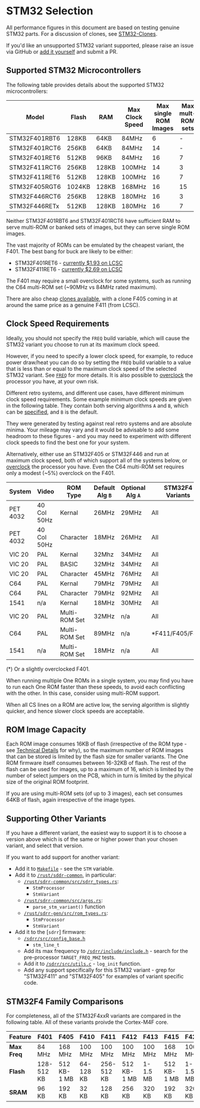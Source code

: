 # STM32 Selection

All performance figures in this document are based on testing genuine STM32 parts.  For a discussion of clones, see [STM32-Clones](/docs/STM32-CLONES.md).

If you'd like an unsupported STM32 variant supported, please raise an issue via GitHub or [add it yourself](docs/STM32-SELECTION.md#supporting-other-variants) and submit a PR.

## Supported STM32 Microcontrollers

The following table provides details about the supported STM32 microcontrollers:

| Model | Flash | RAM | Max Clock Speed | Max single ROM Images | Max mult-ROM sets | Build variant |
|-------|-------|-----|-----------------|-----------------------|-------------|---------------|
| STM32F401RBT6 | 128KB | 64KB | 84MHz | 6 | - | f401rb |
| STM32F401RCT6 | 256KB | 64KB | 84MHz | 14 | - | f401rc |
| STM32F401RET6 | 512KB | 96KB | 84MHz | 16 | 7 | f401re |
| STM32F411RCT6 | 256KB | 128KB | 100MHz | 14 | 3 | f411rc |
| STM32F411RET6 | 512KB | 128KB | 100MHz | 16 | 7 | f411re |
| STM32F405RGT6 | 1024KB | 128KB | 168MHz | 16 | 15 | f405rg |
| STM32F446RCT6 | 256KB | 128KB | 180MHz | 16 | 3 | f446rc |
| STM32F446RETx | 512KB | 128KB | 180MHz | 16 | 7 | f446re |

Neither STM32F401RBT6 and STM32F401RCT6 have sufficient RAM to serve multi-ROM or banked sets of images, but they can serve single ROM images.

The vast majority of ROMs can be emulated by the cheapest variant, the F401.  The best bang for buck are likely to be either:

- STM32F401RET6 - [currently $1.93 on LCSC](https://lcsc.com/product-detail/Microcontrollers-MCU-MPU-SOC_ST-STM32F401RET6_C116978.html)
- STM32F411RET6 - [currently $2.69 on LCSC](https://lcsc.com/product-detail/Microcontrollers-MCU-MPU-SOC_ST-STM32F411RET6_C94355.html)

The F401 may require a small overclock for some systems, such as running the C64 multi-ROM set (~90MHz vs 84MHz rated maximum).

There are also cheap [clones available](docs/STM32-CLONES.md), with a clone F405 coming in at around the same price as a genuine F411 (from LCSC).

## Clock Speed Requirements

Ideally, you should not specify the `FREQ` build variable, which will cause the STM32 variant you choose to run at its maximum clock speed.

However, if you need to specify a lower clock speed, for example, to reduce power draw/heat you can do so by setting the `FREQ` build variable to a value that is less than or equal to the maximum clock speed of the selected STM32 variant.  See [`FREQ`](/docs/CONFIGURATION.md#freq) for more details.  It is also possible to [overclock](/docs/CONFIGURATION.md#overclock) the processor you have, at your own risk.

Different retro systems, and different use cases, have different minimum clock speed requirements.  Some example minimum clock speeds are given in the following table.  They contain both serving algorithms `A` and `B`, which can be [specified](/docs/CONFIGURATION.md#serve_alg), and `B` is the default.

They were generated by testing against real retro systems and are absolute minima.  Your mileage may vary and it would be advisable to add some headroom to these figures - and you may need to experiment with different clock speeds to find the best one for your system.

Alternatively, either use an STM32F405 or STM32F446 and run at maximum clock speed, both of which support all of the systems below, or [overclock](/docs/CONFIGURATION.md#overclock) the processor you have.  Even the C64 multi-ROM set requires only a modest (~5%) overclock on the F401.

| System | Video | ROM Type | Default Alg `B` | Optional Alg `A` | STM32F4 Variants | Release Measured | Notes |
|--------|-------|----------|-------|-------|------------------------|------------------|-------|
| PET 4032 | 40 Col 50Hz | Kernal | 26MHz | 29MHz | All | v0.2.1 | $E000 tested |
| PET 4032 | 40 Col 50Hz | Character | 18MHz | 26MHz | All | v0.2.1 | |
| VIC 20 | PAL | Kernal | 32Mhz | 34MHz | All | v0.2.1 | |
| VIC 20 | PAL | BASIC | 32MHz | 34MHz | All | v0.2.1 | |
| VIC 20 | PAL | Character | 45MHz | 76MHz | All | v0.2.1 | |
| C64 | PAL | Kernal | 79MHz | 79MHz | All | v0.2.1 | |
| C64 | PAL | Character | 79MHz | 92MHz | All | v0.2.1 | |
| 1541 | n/a | Kernal | 18MHz | 30MHz | All | v0.2.1 | $C000 tested |
| VIC 20 | PAL | Multi-ROM Set | 32MHz | n/a | All | v0.2.1 | Kernal+BASIC |
| C64 | PAL | Multi-ROM Set | 89MHz | n/a | *F411/F405/F446 | v0.2.1 | Kernal+BASIC+Char |
| 1541 | n/a | Multi-ROM Set | 18MHz | n/a | All | v0.2.1 | $C000+$E000 |

(*) Or a slightly overclocked F401.

When running multiple One ROMs in a single system, you may find you have to run each One ROM faster than these speeds, to avoid each conflicting with the other.  In this case, consider using multi-ROM support.

When all CS lines on a ROM are active low, the serving algorithm is slightly quicker, and hence slower clock speeds are acceptable.

## ROM Image Capacity

Each ROM image consumes 16KB of flash (irrespective of the ROM type - see [Technical Details](/docs/TECHNICAL-DETAILS.md) for why), so the maximum number of ROM images that can be stored is limited by the flash size for smaller variants.  The One ROM firmware itself consumes between 16-32KB of flash.  The rest of the flash can be used for images, up to a maximum of 16, which is limited by the number of select jumpers on the PCB, which in turn is limited by the phyical size of the original ROM footprint.

If you are using multi-ROM sets (of up to 3 images), each set consumes 64KB of flash, again irrespective of the image types.

## Supporting Other Variants

If you have a different variant, the easiest way to support it is to choose a version above which is of the same or higher power than your chosen variant, and select that version.

If you want to add support for another variant:

- Add it to [`Makefile`](/Makefile) - see the `STM` variable.
- Add it to [`/rust/sddr-common`](/rust/sdrr-common), in particular:
  - [`/rust/sdrr-common/src/sdrr_types.rs`](/rust/sdrr-common/src/sdrr_types.rs):
    - `StmProcessor`
    - `StmVariant`
  - [`/rust/sdrr-common/src/args.rs`](/rust/sdrr-common/src/args.rs):
    - `parse_stm_variant()` function
  - [`/rust/sdrr-gen/src/rom_types.rs`](/rust/sdrr-gen/src/rom_types.rs):
    - `StmProcessor`
    - `StmVariant`
- Add it to the [`sdrr`] firmware:
  - [`/sdrr/src/config_base.h`](/sdrr/src/config_base.h)
    - `stm_line_t`
  - Add its max frequency to [`/sdrr/include/include.h`](/sdrr/include/include.h) - search for the pre-processor `TARGET_FREQ_MHZ` tests.
  - Add it to [`/sdrr/src/utils.c`](/sdrr/src/utils.c) - `log_init` function.
  - Add any support specifically for this STM32 variant - grep for "STM32F411" and "STM32F405" for examples of variant specific code.

## STM32F4 Family Comparisons

For completeness, all of the STM32F4xxR variants are compared in the following table.  All of these variants proivde the Cortex-M4F core.

| Feature | F401 | F405 | F410 | F411 | F412 | F413 | F415 | F423 | F446 |
|---------|------|------|------|------|------|------|------|------|------|
| **Max Freq** | 84 MHz | 168 MHz | 100 MHz | 100 MHz | 100 MHz | 100 MHz | 168 MHz | 100 MHz | 180 MHz |
| **Flash** | 128-512 KB | 512 KB-1 MB | 64-128 KB | 256-512 KB | 512 KB-1 MB | 1-1.5 MB | 512 KB-1 MB | 1-1.5 MB | 256-512 KB |
| **SRAM** | 96 KB | 192 KB | 32 KB | 128 KB | 256 KB | 320 KB | 192 KB | 320 KB | 128 KB |
